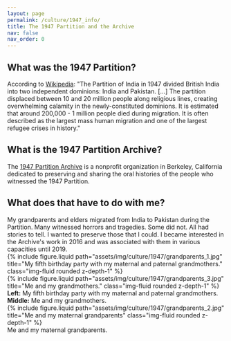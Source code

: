 ```yaml
---
layout: page
permalink: /culture/1947_info/
title: The 1947 Partition and the Archive
nav: false
nav_order: 0
---
```


<h2>What was the 1947 Partition?</h2>
According to <a href="https://en.wikipedia.org/wiki/Partition_of_India" target="_blank">Wikipedia</a>: "The Partition of India in 1947 divided British India into
two independent dominions: India and Pakistan. [...] The partition displaced between 10 and 20 million people along religious lines, creating overwhelming calamity in the newly-constituted dominions. It is estimated that around 200,000 - 1 million people died during migration. It is often described as the largest mass human migration and one of the largest refugee crises in history."

<h2>What is the 1947 Partition Archive?</h2>
The <a href="https://www.1947partitionarchive.org/about" target="_blank">1947 Partition Archive</a> is a nonprofit organization in Berkeley, California dedicated to preserving and sharing the oral histories of the people who witnessed the 1947 Partition.

<h2>What does that have to do with me?</h2>
My grandparents and elders migrated from India to Pakistan during the Partition. Many witnessed horrors and tragedies. Some did not. All had stories to tell. I wanted to preserve those that I could. I became interested in the Archive's work in 2016 and was associated with them in various capacities until 2019.

<div class="row">
    <div class="col-sm mt-3 mt-md-0">
        {% include figure.liquid path="assets/img/culture/1947/grandparents_1.jpg" title="My fifth birthday party with my maternal and paternal grandmothers." class="img-fluid rounded z-depth-1" %}
    </div>
    <div class="col-sm mt-3 mt-md-0">
        {% include figure.liquid path="assets/img/culture/1947/grandparents_3.jpg" title="Me and my grandmothers." class="img-fluid rounded z-depth-1" %}
    </div>
</div>
<div class="caption">
    <b>Left:</b> My fifth birthday party with my maternal and paternal grandmothers. <b>Middle:</b> Me and my grandmothers.
</div>

<div class="row">
    <div class="col-sm mt-3 mt-md-0">
        {% include figure.liquid path="assets/img/culture/1947/grandparents_2.jpg" title="Me and my maternal grandparents" class="img-fluid rounded z-depth-1" %}
    </div>
</div>
<div class="caption">
    Me and my maternal grandparents.
</div>